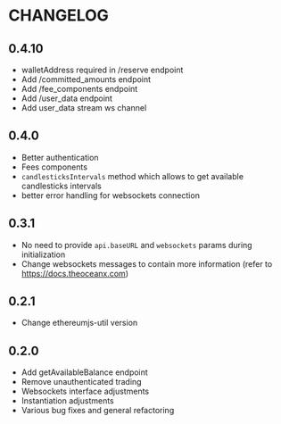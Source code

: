 CHANGELOG
=============

0.4.10
------

* walletAddress required in /reserve endpoint
* Add /committed_amounts endpoint
* Add /fee_components endpoint
* Add /user_data endpoint
* Add user_data stream ws channel

0.4.0
------

* Better authentication
* Fees components
* `candlesticksIntervals` method which allows to get available candlesticks intervals
* better error handling for websockets connection

0.3.1
------

* No need to provide `api.baseURL` and `websockets` params during initialization
* Change websockets messages to contain more information (refer to https://docs.theoceanx.com)

0.2.1
------

* Change ethereumjs-util version

0.2.0
------

* Add getAvailableBalance endpoint
* Remove unauthenticated trading
* Websockets interface adjustments
* Instantiation adjustments
* Various bug fixes and general refactoring
